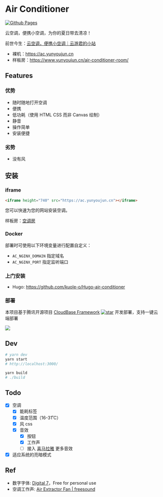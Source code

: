# Air Conditioner

[![Github Pages](https://github.com/YunYouJun/air-conditioner/workflows/Github%20Pages/badge.svg)](https://github.com/YunYouJun/air-conditioner/actions)

云空调，便携小空调，为你的夏日带去清凉！

前世今生：[云空调，便携小空调｜云游君的小站](https://www.yunyoujun.cn/posts/air-conditioner/)

- 裸机：<https://ac.yunyoujun.cn>
- 样板房：<https://www.yunyoujun.cn/air-conditioner-room/>

## Features

### 优势

- 随时随地打开空调
- 便携
- 低功耗（使用 HTML CSS 而非 Canvas 绘制）
- 静音
- 操作简单
- 安装便捷

### 劣势

- 没有风

## 安装

### iframe

```html
<iframe height="740" src="https://ac.yunyoujun.cn"></iframe>
```

您可以快速为您的网站安装空调。

样板房：[空调房](https://www.yunyoujun.cn/air-conditioner-room/)

### Docker

部署时可使用以下环境变量进行配置自定义：

- `AC_NGINX_DOMAIN` 指定域名
- `AC_NGINX_PORT` 指定监听端口

### 上门安装

- Hugo: <https://github.com/kuole-o/Hugo-air-conditioner>

### 部署

本项目基于腾讯开源项目 [CloudBase Framework](https://github.com/Tencent/cloudbase-framework) [![star](https://img.shields.io/github/stars/Tencent/cloudbase-framework?style=social)](https://github.com/Tencent/cloudbase-framework) 开发部署，支持一键云端部署

[![](https://main.qcloudimg.com/raw/67f5a389f1ac6f3b4d04c7256438e44f.svg)](https://console.cloud.tencent.com/tcb/env/index?action=CreateAndDeployCloudBaseProject&appUrl=https%3A%2F%2Fgithub.com%2FTencentCloudBase-Marketplace%2Fair-conditioner%2F&branch=master)

## Dev

```bash
# yarn dev
yarn start
# http://localhost:3000/

yarn build
# ./build
```

## Todo

- [x] 空调
  - [x] 能耗标签
  - [x] 温度范围（16-31˚C）
  - [x] 风 css
  - [x] 音效
    - [x] 按钮
    - [x] 工作声
    - [ ] 接入 [喜马拉雅](https://m.ximalaya.com/sleepaudio/6?mixedTrackIds=331526646&utm_source=smxkt) 更多音效
- [x] 适应系统的亮暗模式

## Ref

- 数字字体: [Digital 7](https://www.dafont.com/digital-7.font)，Free for personal use
- 空调工作声: [Air Extractor Fan | freesound](https://freesound.org/people/InspectorJ/sounds/403664/)
